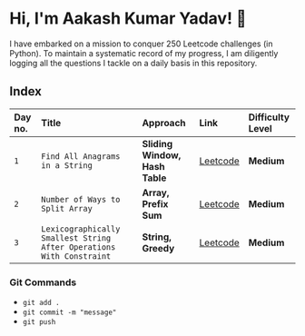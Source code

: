 # Hi, I'm Aakash Kumar Yadav! 👋

I have embarked on a mission to conquer 250 Leetcode challenges (in Python). To maintain a systematic record of my progress, I am diligently logging all the questions I tackle on a daily basis in this repository.

## Index

| Day no. | Title    | Approach             | Link | Difficulty Level |
| :------ | :------- | :------------------- | :-----| :---------|
| `1` | `Find All Anagrams in a String` | **Sliding Window, Hash Table** | [Leetcode](https://leetcode.com/problems/find-all-anagrams-in-a-string/description/) | **Medium** |
| `2` | `Number of Ways to Split Array` | **Array, Prefix Sum** | [Leetcode](https://leetcode.com/problems/number-of-ways-to-split-array/description/) | **Medium** |
| `3` | `Lexicographically Smallest String After Operations With Constraint` | **String, Greedy** | [Leetcode](https://leetcode.com/problems/lexicographically-smallest-string-after-operations-with-constraint/description/) | **Medium** |

### Git Commands

- `git add .`
- `git commit -m "message"`
- `git push`
